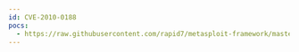 ```yaml
---
id: CVE-2010-0188
pocs:
  - https://raw.githubusercontent.com/rapid7/metasploit-framework/master/modules/exploits/windows/fileformat/adobe_libtiff.rb
---
```

